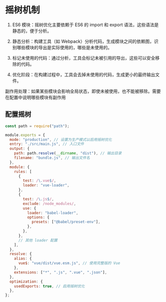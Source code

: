 # 摇树机制

1. ES6 模块：摇树优化主要依赖于 ES6 的 import 和 export 语法，这些语法是静态的，便于分析。

1. 静态分析：构建工具（如 Webpack）分析代码，生成模块之间的依赖图，识别哪些模块的导出是实际使用的，哪些是未使用的。

2. 标记未使用的代码：通过分析，工具会标记未被引用的导出，这些可以安全移除的代码。

3. 优化阶段：在构建过程中，工具会去掉未使用的代码，生成更小的最终输出文件。

副作用处理：如果某些模块会影响全局状态，即使未被使用，也不能被移除。需要在配置中说明哪些模块有副作用

## 配置摇树

```js
const path = require("path");

module.exports = {
  mode: "production", // 设置为生产模式以启用摇树优化
  entry: "./src/main.js", // 入口文件
  output: {
    path: path.resolve(__dirname, "dist"), // 输出目录
    filename: "bundle.js", // 输出文件名
  },
  module: {
    rules: [
      {
        test: /\.vue$/,
        loader: "vue-loader",
      },
      {
        test: /\.js$/,
        exclude: /node_modules/,
        use: {
          loader: "babel-loader",
          options: {
            presets: ["@babel/preset-env"],
          },
        },
      },
      // 其他 loader 配置
    ],
  },
  resolve: {
    alias: {
      vue$: "vue/dist/vue.esm.js", // 使用完整版的 Vue
    },
    extensions: ["*", ".js", ".vue", ".json"],
  },
  optimization: {
    usedExports: true, // 启用摇树优化
  },
};
```

